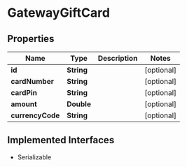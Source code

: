 

# GatewayGiftCard


## Properties

| Name | Type | Description | Notes |
|------------ | ------------- | ------------- | -------------|
|**id** | **String** |  |  [optional] |
|**cardNumber** | **String** |  |  [optional] |
|**cardPin** | **String** |  |  [optional] |
|**amount** | **Double** |  |  [optional] |
|**currencyCode** | **String** |  |  [optional] |


## Implemented Interfaces

* Serializable


